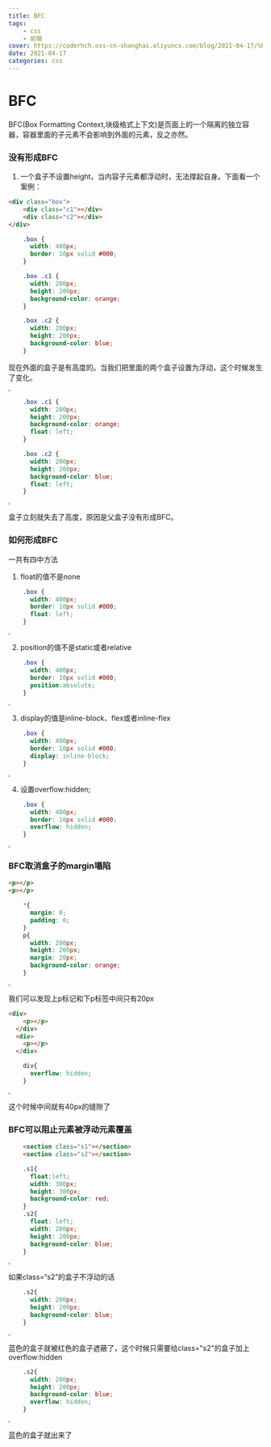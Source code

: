 ```yaml
---
title: BFC
tags: 
    - css
    - 前端
cover: https://coderhch.oss-cn-shanghai.aliyuncs.com/blog/2021-04-17/%E4%BA%86%E8%A7%A3BFC/8.jpg
date: 2021-04-17
categories: css
---
```

# BFC

BFC(Box Formatting Context,块级格式上下文)是页面上的一个隔离的独立容器，容器里面的子元素不会影响到外面的元素，反之亦然。

###	没有形成BFC

1. 一个盒子不设置height，当内容子元素都浮动时，无法撑起自身。下面看一个案例：

```html
<div class="box">
    <div class="c1"></div>
    <div class="c2"></div>
</div>
```

```css
	.box {
      width: 400px;
      border: 10px solid #000;
    }

    .box .c1 {
      width: 200px;
      height: 200px;
      background-color: orange;
    }

    .box .c2 {
      width: 200px;
      height: 200px;
      background-color: blue;
    }
```

现在外面的盒子是有高度的。当我们把里面的两个盒子设置为浮动，这个时候发生了变化。

<img src="https://coderhch.oss-cn-shanghai.aliyuncs.com/blog/2021-04-17/%E4%BA%86%E8%A7%A3BFC/1.jpg" style="zoom:25%;" />

```css
	.box .c1 {
      width: 200px;
      height: 200px;
      background-color: orange;
      float: left;
    }

    .box .c2 {
      width: 200px;
      height: 200px;
      background-color: blue;
      float: left;
    }
```

<img src="https://coderhch.oss-cn-shanghai.aliyuncs.com/blog/2021-04-17/%E4%BA%86%E8%A7%A3BFC/2.jpg" style="zoom:25%;" />

盒子立刻就失去了高度，原因是父盒子没有形成BFC。

###	如何形成BFC

一共有四中方法

1. float的值不是none

```css
	.box {
      width: 400px;
      border: 10px solid #000;
      float: left;
    }
```

<img src="https://coderhch.oss-cn-shanghai.aliyuncs.com/blog/2021-04-17/%E4%BA%86%E8%A7%A3BFC/3.jpg" style="zoom:25%;" />

2. position的值不是static或者relative

```css
	.box {
      width: 400px;
      border: 10px solid #000;
      position:absolute;
    }
```

<img src="https://coderhch.oss-cn-shanghai.aliyuncs.com/blog/2021-04-17/%E4%BA%86%E8%A7%A3BFC/3.jpg" style="zoom:25%;" />

3. display的值是inline-block、flex或者inline-flex

```css
	.box {
      width: 400px;
      border: 10px solid #000;
      display: inline-block;
    }
```

<img src="https://coderhch.oss-cn-shanghai.aliyuncs.com/blog/2021-04-17/%E4%BA%86%E8%A7%A3BFC/3.jpg" style="zoom:25%;" />

4. 设置overflow:hidden;

```css
	.box {
      width: 400px;
      border: 10px solid #000;
      overflow: hidden;
    }
```

<img src="https://coderhch.oss-cn-shanghai.aliyuncs.com/blog/2021-04-17/%E4%BA%86%E8%A7%A3BFC/3.jpg" style="zoom:25%;" />

###	BFC取消盒子的margin塌陷

```html
<p></p>
<p></p>
```



```css
 	*{
      margin: 0;
      padding: 0;
    }
    p{
      width: 200px;
      height: 200px;
      margin: 20px;
      background-color: orange;
    }
```

<img src="https://coderhch.oss-cn-shanghai.aliyuncs.com/blog/2021-04-17/%E4%BA%86%E8%A7%A3BFC/4.jpg" style="zoom:25%;" />

我们可以发现上p标记和下p标签中间只有20px

```html
<div>
    <p></p>
  </div>
  <div>
    <p></p>
  </div>
```

```css
	div{
      overflow: hidden;
    }
```

<img src="https://coderhch.oss-cn-shanghai.aliyuncs.com/blog/2021-04-17/%E4%BA%86%E8%A7%A3BFC/5.jpg" style="zoom:25%;" />

这个时候中间就有40px的缝隙了

###	BFC可以阻止元素被浮动元素覆盖

```html
	<section class="s1"></section>
 	<section class="s2"></section>
```

```css
    .s1{
      float:left;
      width: 300px;
      height: 300px;
      background-color: red;
    }
    .s2{
      float: left;
      width: 200px;
      height: 200px;
      background-color: blue;
    }
```

<img src="https://coderhch.oss-cn-shanghai.aliyuncs.com/blog/2021-04-17/%E4%BA%86%E8%A7%A3BFC/6.jpg" style="zoom:25%;" />

如果class=“s2”的盒子不浮动的话

```css
	.s2{  
      width: 200px;
      height: 200px;
      background-color: blue;
    }
```

<img src="https://coderhch.oss-cn-shanghai.aliyuncs.com/blog/2021-04-17/%E4%BA%86%E8%A7%A3BFC/7.jpg" style="zoom:25%;" />

蓝色的盒子就被红色的盒子遮蔽了，这个时候只需要给class="s2"的盒子加上overflow:hidden

```css
	.s2{  
      width: 200px;
      height: 200px;
      background-color: blue;
      overflow: hidden;
    }
```

<img src="https://coderhch.oss-cn-shanghai.aliyuncs.com/blog/2021-04-17/%E4%BA%86%E8%A7%A3BFC/6.jpg" style="zoom:25%;" />

蓝色的盒子就出来了